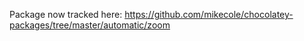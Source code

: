 Package now tracked here: https://github.com/mikecole/chocolatey-packages/tree/master/automatic/zoom
